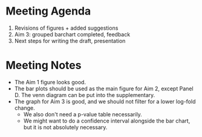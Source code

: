 # Meeting Agenda
1. Revisions of figures + added suggestions
2. Aim 3: grouped barchart completed, feedback
4. Next steps for writing the draft, presentation

# Meeting Notes
* The Aim 1 figure looks good.
* The bar plots should be used as the main figure for Aim 2, except Panel D. The venn diagram can be put into the supplementary.
* The graph for Aim 3 is good, and we should not filter for a lower log-fold change.
  * We also don't need a p-value table necessarily.
  * We might want to do a confidence interval alongside the bar chart, but it is not absolutely necessary.
